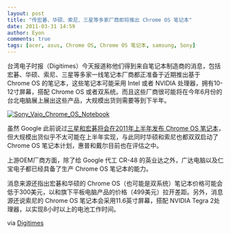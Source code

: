 ```yaml
---
layout: post
title: "传宏碁、华硕、索尼、三星等多家厂商即将推出 Chrome OS 笔记本"
date: 2011-03-31 14:59
author: Eyon
comments: true
tags: [acer, asus, Chrome OS, Chrome OS 笔记本, samsung, Sony]
---
```

台湾电子时报（Digitimes）今天报道称他们得到来自笔记本制造商的消息，包括宏碁、华硕、索尼、三星等多家一线笔记本厂商都正准备于近期推出基于 Chrome OS 的笔记本，这些笔记本可能采用 Intel 或者 NVIDIA 处理器，拥有10-12寸屏幕，搭配 Chrome OS 或者双系统。而且这些厂商很可能将在今年6月份的台北电脑展上展出这些产品，大规模出货则需要等到下半年。

<a href="http://img.chromi.org/2011/03/Sony_Vaio_Chrome_OS_Notebook.jpg">![](http://img.chromi.org/2011/03/Sony_Vaio_Chrome_OS_Notebook.jpg "Sony_Vaio_Chrome_OS_Notebook")</a>

虽然 Google 此前说过[三星和宏碁将会在2011年上半年发布 Chrome OS 笔记本](http://www.chromi.org/archives/9275)，但大规模出货似乎不太可能在上半年实现，与此同时华硕和索尼也都双双启动了 Chrome OS 笔记本计划，惠普和戴尔目前也在评估之中。

上游OEM厂商方面，除了给 Google 代工 CR-48 的英业达之外，广达电脑以及仁宝电子都已经具备了生产 Chrome OS 笔记本的能力。

消息来源还指出宏碁和华硕的 Chrome OS（也可能是双系统）笔记本价格可能会低于300美元，以和旗下平板电脑产品的价格（499美元）拉开差距。另外，消息源还说索尼的 Chrome OS 笔记本会采用11.6英寸屏幕，搭配 NVIDIA Tegra 2处理器，以实现8小时以上的电池工作时间。

via [Digitimes](http://www.digitimes.com/news/a20110330PD207.html)
